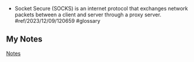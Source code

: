 - Socket Secure (SOCKS) is an internet protocol that exchanges network packets between a client and server through a proxy server. #ref/2023/12/09/120659 #glossary
## My Notes
[Notes](mynotes/socks-notes.md)
